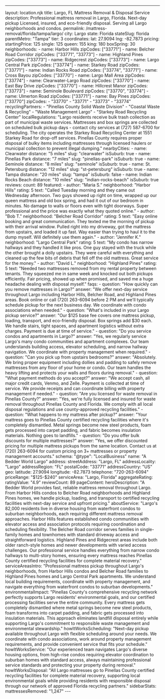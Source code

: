 ---
layout: location.njk
title: Largo, FL Mattress Removal & Disposal Service
description: Professional mattress removal in Largo, Florida. Next-day pickup Licensed, insured, and eco-friendly disposal. Serving all Largo neighborhoods and condos.
permalink: /mattress-removal/florida/tampa/largo/
city: Largo state: Florida stateSlug: florida parentMetro: "Tampa" tier: 3 coordinates: lat: 27.9094 lng: -82.7873 pricing: startingPrice: 125 single: 125 queen: 155 king: 180 boxSpring: 30 neighborhoods: - name: Harbor Hills zipCodes: ["33771"] - name: Belcher Road Corridor zipCodes: ["33771", "33773"] - name: Highland Pines zipCodes: ["33773"] - name: Ridgecrest zipCodes: ["33773"] - name: Largo Central Park zipCodes: ["33774"] - name: Starkey Road zipCodes: ["33771"] - name: Indian Rocks Road zipCodes: ["33774", "33771"] - name: Cross Bayou zipCodes: ["33770"] - name: Largo Mall Area zipCodes: ["33774"] - name: Clearwater-Largo Road zipCodes: ["33770"] - name: East Bay Drive zipCodes: ["33770"] - name: Hillcrest Manor zipCodes: ["33773"] - name: Seminole Boulevard zipCodes: ["33770", "33774"] - name: Ulmerton Road zipCodes: ["33771"] - name: Bay Pines zipCodes: ["33770"] zipCodes: - "33770" - "33771" - "33773" - "33774" recyclingPartners: - "Pinellas County Solid Waste Division" - "Coastal Waste & Recycling" - "Waste Management Largo" - "Starkey Road Recycling Center" localRegulations: "Largo residents receive bulk trash collection as part of municipal waste services. Mattresses and box springs are collected on scheduled bulk pickup days - contact city services at (727) 587-6700 for scheduling. The city operates the Starkey Road Recycling Center at 1551 Starkey Road for drop-off services. Pinellas County requires proper disposal of bulky items including mattresses through licensed haulers or municipal collection to prevent illegal dumping." nearbyCities: - name: Clearwater distance: "5 miles" slug: "clearwater" isSuburb: true - name: Pinellas Park distance: "7 miles" slug: "pinellas-park" isSuburb: true - name: Seminole distance: "8 miles" slug: "seminole" isSuburb: true - name: St. Petersburg distance: "12 miles" slug: "st-petersburg" isSuburb: true - name: Tampa distance: "20 miles" slug: "tampa" isSuburb: false - name: Indian Rocks Beach distance: "10 miles" slug: "indian-rocks-beach" isSuburb: true reviews: count: 89 featured: - author: "Maria S." neighborhood: "Harbor Hills" rating: 5 text: "Called Tuesday morning and they came out Wednesday afternoon. Two guys showed up right on time, wrapped up our queen mattress and old box spring, and had it out of our bedroom in minutes. No damage to walls or floors even with tight doorways. Super professional and the price was exactly what they quoted online." - author: "Bob T." neighborhood: "Belcher Road Corridor" rating: 5 text: "Easy online booking and great communication. They texted me the morning of pickup with their arrival window. Pulled right into my driveway, got the mattress from upstairs, and loaded it up fast. Way easier than trying to haul it to the dump myself. Will definitely use them again." - author: "Jennifer K." neighborhood: "Largo Central Park" rating: 5 text: "My condo has narrow hallways and they handled it like pros. One guy stayed with the truck while the other brought a dolly upstairs. They were careful with everything and cleaned up the few bits of debris that fell off the old mattress. Great service for the money." - author: "David L." neighborhood: "Highland Pines" rating: 5 text: "Needed two mattresses removed from my rental property between tenants. They squeezed me in same week and knocked out both pickups efficiently. Fair pricing, showed up when promised, and saved me a huge headache dealing with disposal myself." faqs: - question: "How quickly can you remove mattresses in Largo?" answer: "We offer next-day service throughout Largo including Harbor Hills, Belcher Road, and Highland Pines areas. Book online or call (720) 263-6094 before 2 PM and we'll typically schedule pickup for the next business day. We coordinate with condo associations when needed." - question: "What's included in your Largo pickup service?" answer: "Our $125 base fee covers one mattress pickup, loading, transport, and eco-friendly disposal. Box springs add $30 each. We handle stairs, tight spaces, and apartment logistics without extra charges. Payment is due at time of service." - question: "Do you service condos and apartments in Largo?" answer: "Yes, we regularly service Largo's many condo communities and apartment complexes. Our team understands building access, elevator scheduling, and narrow hallway navigation. We coordinate with property management when required." - question: "Can you pick up from upstairs bedrooms?" answer: "Absolutely. We bring proper equipment including dollies and padding to safely remove mattresses from any floor of your home or condo. Our team handles the heavy lifting and protects your walls and floors during removal." - question: "What payment methods do you accept?" answer: "We accept cash, all major credit cards, Venmo, and Zelle. Payment is collected at time of service. We provide receipts and can coordinate billing with property management if needed." - question: "Are you licensed for waste removal in Pinellas County?" answer: "Yes, we're fully licensed and insured for waste removal throughout Pinellas County and Florida. We comply with all local disposal regulations and use county-approved recycling facilities." - question: "What happens to my mattress after pickup?" answer: "Your mattress goes to Pinellas County certified recycling facilities where it's completely dismantled. Metal springs become new steel products, foam gets processed into carpet padding, and fabric becomes insulation materials. Nothing goes to landfills." - question: "Do you offer bulk discounts for multiple mattresses?" answer: "Yes, we offer discounted pricing for multiple mattress pickups from the same location. Contact us at (720) 263-6094 for custom pricing on 3+ mattresses or property management accounts." schema: "@type": "LocalBusiness" name: "A Bedder World Largo" address: streetAddress: "Largo, FL" addressLocality: "Largo" addressRegion: "FL" postalCode: "33771" addressCountry: "US" geo: latitude: 27.9094 longitude: -82.7873 telephone: "720-263-6094" priceRange: "$125-$240" serviceArea: "Largo, Florida" aggregateRating: ratingValue: "4.9" reviewCount: 89 pageContent: heroDescription: "A Bedder World provides fast, reliable mattress removal throughout Largo. From Harbor Hills condos to Belcher Road neighborhoods and Highland Pines homes, we handle pickup, loading, and transport to certified recycling facilities with next-day service and upfront pricing." aboutService: "Largo's 82,000 residents live in diverse housing from waterfront condos to suburban neighborhoods, each requiring different mattress removal approaches. Harbor Hills features established condo communities with elevator access and association protocols requiring coordination and scheduling flexibility. The Belcher Road corridor serves families in single-family homes and townhomes with standard driveway access and straightforward logistics. Highland Pines and Ridgecrest areas include both older ranch-style homes and newer developments with varied access challenges. Our professional service handles everything from narrow condo hallways to multi-story homes, ensuring every mattress reaches Pinellas County certified recycling facilities for complete material recovery." serviceAreasIntro: "Professional mattress pickup throughout Largo's neighborhoods, from Harbor Hills condos and Belcher Road families to Highland Pines homes and Largo Central Park apartments. We understand local building requirements, coordinate with property management, and navigate everything from waterfront condos to suburban developments." environmentalImpact: "Pinellas County's comprehensive recycling network perfectly supports Largo residents' environmental goals, and our certified processing facilities serve the entire community. Every mattress gets completely dismantled where metal springs become new steel products, foam transforms into carpet padding, and fabric gets processed into insulation materials. This approach eliminates landfill disposal entirely while supporting Largo's commitment to responsible waste management and environmental stewardship." howItWorksScheduling: "Next-day pickup available throughout Largo with flexible scheduling around your needs. We coordinate with condo associations, work around property management requirements, and provide convenient service that fits your schedule." howItWorksService: "Our experienced team navigates Largo's diverse housing options, from high-rise condos requiring elevator coordination to suburban homes with standard access, always maintaining professional service standards and protecting your property during removal." howItWorksDisposal: "All Largo mattresses go to Pinellas County certified recycling facilities for complete material recovery, supporting local environmental goals while providing residents with responsible disposal through our network of approved Florida recycling partners." sidebarStats: mattressesRemoved: "1,247" ---